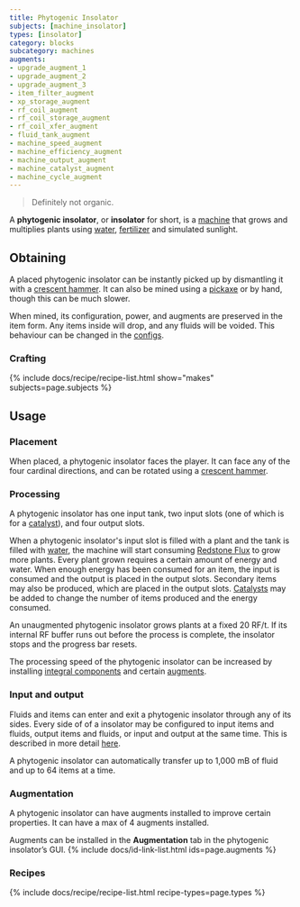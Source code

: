 ```yaml
---
title: Phytogenic Insolator
subjects: [machine_insolator]
types: [insolator]
category: blocks
subcategory: machines
augments:
- upgrade_augment_1
- upgrade_augment_2
- upgrade_augment_3
- item_filter_augment
- xp_storage_augment
- rf_coil_augment
- rf_coil_storage_augment
- rf_coil_xfer_augment
- fluid_tank_augment
- machine_speed_augment
- machine_efficiency_augment
- machine_output_augment
- machine_catalyst_augment
- machine_cycle_augment
---
```

> Definitely not organic.

A **phytogenic insolator**, or **insolator** for short, is a
[machine](../machines/) that grows and multiplies plants using
[water](https://minecraft.fandom.com/wiki/Water),
[fertilizer](../../thermal-expansion/catalysts#fertilizer) and simulated sunlight.

Obtaining
---------

A placed phytogenic insolator can be instantly picked up by dismantling it with
a [crescent hammer](../../thermal-foundation/crescent-hammer/). It can also be
mined using a [pickaxe](https://minecraft.fandom.com/wiki/Pickaxe) or by hand,
though this can be much slower.

When mined, its configuration, power, and augments are preserved in the item
form. Any items inside will drop, and any fluids will be voided. This behaviour
can be changed in the [configs](../../faq#configs).

### Crafting
{% include docs/recipe/recipe-list.html show="makes" subjects=page.subjects %}

Usage
-----

### Placement
When placed, a phytogenic insolator faces the player. It can face any of the
four cardinal directions, and can be rotated using a
[crescent hammer](../../thermal-foundation/crescent-hammer/).

### Processing
A phytogenic insolator has one input tank, two input slots (one of which is for
a [catalyst](../../thermal-expansion/catalysts#phytogenic-insolator)), and
four output slots.

When a phytogenic insolator's input slot is filled with a plant and the tank is
filled with [water](https://minecraft.fandom.com/wiki/Water), the machine will
start consuming [Redstone Flux](/docs/redstone-flux/) to grow more plants. Every
plant grown requires a certain amount of energy and water. When enough energy
has been consumed for an item, the input is consumed and the output is placed
in the output slots. Secondary items may also be produced, which are
placed in the output slots.
[Catalysts](../../thermal-expansion/catalysts#phytogenic-insolator) may be added
to change the number of items produced and the energy consumed.

An unaugmented phytogenic insolator grows plants at a fixed 20 RF/t. If its
internal RF buffer runs out before the process is complete, the insolator stops
and the progress bar resets.

The processing speed of the phytogenic insolator can be increased by installing
[integral components](#augmentation) and certain [augments](#augmentation).

### Input and output
Fluids and items can enter and exit a phytogenic insolator through any of its
sides. Every side of of a insolator may be configured to input items and fluids,
output items and fluids, or input and output at the same time. This is described
in more detail [here](../../thermal-expansion/machines#configuration).

A phytogenic insolator can automatically transfer up to 1,000 mB of fluid and up
to 64 items at a time.

### Augmentation
A phytogenic insolator can have augments installed to improve certain properties.
It can have a max of 4 augments installed.

Augments can be installed in the **Augmentation** tab in the phytogenic insolator’s GUI.
{% include docs/id-link-list.html ids=page.augments %}

### Recipes
{% include docs/recipe/recipe-list.html recipe-types=page.types %}